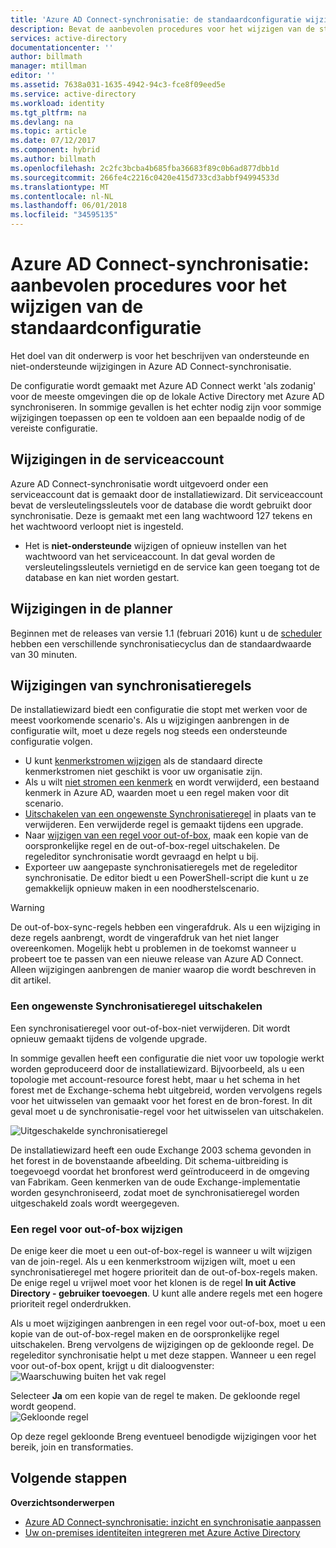 ```yaml
---
title: 'Azure AD Connect-synchronisatie: de standaardconfiguratie wijzigen | Microsoft Docs'
description: Bevat de aanbevolen procedures voor het wijzigen van de standaardconfiguratie van Azure AD Connect-synchronisatie.
services: active-directory
documentationcenter: ''
author: billmath
manager: mtillman
editor: ''
ms.assetid: 7638a031-1635-4942-94c3-fce8f09eed5e
ms.service: active-directory
ms.workload: identity
ms.tgt_pltfrm: na
ms.devlang: na
ms.topic: article
ms.date: 07/12/2017
ms.component: hybrid
ms.author: billmath
ms.openlocfilehash: 2c2fc3bcba4b685fba36683f89c0b6ad877dbb1d
ms.sourcegitcommit: 266fe4c2216c0420e415d733cd3abbf94994533d
ms.translationtype: MT
ms.contentlocale: nl-NL
ms.lasthandoff: 06/01/2018
ms.locfileid: "34595135"
---
```

# <a name="azure-ad-connect-sync-best-practices-for-changing-the-default-configuration"></a>Azure AD Connect-synchronisatie: aanbevolen procedures voor het wijzigen van de standaardconfiguratie
Het doel van dit onderwerp is voor het beschrijven van ondersteunde en niet-ondersteunde wijzigingen in Azure AD Connect-synchronisatie.

De configuratie wordt gemaakt met Azure AD Connect werkt 'als zodanig' voor de meeste omgevingen die op de lokale Active Directory met Azure AD synchroniseren. In sommige gevallen is het echter nodig zijn voor sommige wijzigingen toepassen op een te voldoen aan een bepaalde nodig of de vereiste configuratie.

## <a name="changes-to-the-service-account"></a>Wijzigingen in de serviceaccount
Azure AD Connect-synchronisatie wordt uitgevoerd onder een serviceaccount dat is gemaakt door de installatiewizard. Dit serviceaccount bevat de versleutelingssleutels voor de database die wordt gebruikt door synchronisatie. Deze is gemaakt met een lang wachtwoord 127 tekens en het wachtwoord verloopt niet is ingesteld.

* Het is **niet-ondersteunde** wijzigen of opnieuw instellen van het wachtwoord van het serviceaccount. In dat geval worden de versleutelingssleutels vernietigd en de service kan geen toegang tot de database en kan niet worden gestart.

## <a name="changes-to-the-scheduler"></a>Wijzigingen in de planner
Beginnen met de releases van versie 1.1 (februari 2016) kunt u de [scheduler](active-directory-aadconnectsync-feature-scheduler.md) hebben een verschillende synchronisatiecyclus dan de standaardwaarde van 30 minuten.

## <a name="changes-to-synchronization-rules"></a>Wijzigingen van synchronisatieregels
De installatiewizard biedt een configuratie die stopt met werken voor de meest voorkomende scenario's. Als u wijzigingen aanbrengen in de configuratie wilt, moet u deze regels nog steeds een ondersteunde configuratie volgen.

* U kunt [kenmerkstromen wijzigen](active-directory-aadconnectsync-change-the-configuration.md#other-common-attribute-flow-changes) als de standaard directe kenmerkstromen niet geschikt is voor uw organisatie zijn.
* Als u wilt [niet stromen een kenmerk](active-directory-aadconnectsync-change-the-configuration.md#do-not-flow-an-attribute) en wordt verwijderd, een bestaand kenmerk in Azure AD, waarden moet u een regel maken voor dit scenario.
* [Uitschakelen van een ongewenste Synchronisatieregel](#disable-an-unwanted-sync-rule) in plaats van te verwijderen. Een verwijderde regel is gemaakt tijdens een upgrade.
* Naar [wijzigen van een regel voor out-of-box](#change-an-out-of-box-rule), maak een kopie van de oorspronkelijke regel en de out-of-box-regel uitschakelen. De regeleditor synchronisatie wordt gevraagd en helpt u bij.
* Exporteer uw aangepaste synchronisatieregels met de regeleditor synchronisatie. De editor biedt u een PowerShell-script die kunt u ze gemakkelijk opnieuw maken in een noodherstelscenario.

> [!WARNING]
> De out-of-box-sync-regels hebben een vingerafdruk. Als u een wijziging in deze regels aanbrengt, wordt de vingerafdruk van het niet langer overeenkomen. Mogelijk hebt u problemen in de toekomst wanneer u probeert toe te passen van een nieuwe release van Azure AD Connect. Alleen wijzigingen aanbrengen de manier waarop die wordt beschreven in dit artikel.

### <a name="disable-an-unwanted-sync-rule"></a>Een ongewenste Synchronisatieregel uitschakelen
Een synchronisatieregel voor out-of-box-niet verwijderen. Dit wordt opnieuw gemaakt tijdens de volgende upgrade.

In sommige gevallen heeft een configuratie die niet voor uw topologie werkt worden geproduceerd door de installatiewizard. Bijvoorbeeld, als u een topologie met account-resource forest hebt, maar u het schema in het forest met de Exchange-schema hebt uitgebreid, worden vervolgens regels voor het uitwisselen van gemaakt voor het forest en de bron-forest. In dit geval moet u de synchronisatie-regel voor het uitwisselen van uitschakelen.

![Uitgeschakelde synchronisatieregel](./media/active-directory-aadconnectsync-best-practices-changing-default-configuration/exchangedisabledrule.png)

De installatiewizard heeft een oude Exchange 2003 schema gevonden in het forest in de bovenstaande afbeelding. Dit schema-uitbreiding is toegevoegd voordat het bronforest werd geïntroduceerd in de omgeving van Fabrikam. Geen kenmerken van de oude Exchange-implementatie worden gesynchroniseerd, zodat moet de synchronisatieregel worden uitgeschakeld zoals wordt weergegeven.

### <a name="change-an-out-of-box-rule"></a>Een regel voor out-of-box wijzigen
De enige keer die moet u een out-of-box-regel is wanneer u wilt wijzigen van de join-regel. Als u een kenmerkstroom wijzigen wilt, moet u een synchronisatieregel met hogere prioriteit dan de out-of-box-regels maken. De enige regel u vrijwel moet voor het klonen is de regel **In uit Active Directory - gebruiker toevoegen**. U kunt alle andere regels met een hogere prioriteit regel onderdrukken.

Als u moet wijzigingen aanbrengen in een regel voor out-of-box, moet u een kopie van de out-of-box-regel maken en de oorspronkelijke regel uitschakelen. Breng vervolgens de wijzigingen op de gekloonde regel. De regeleditor synchronisatie helpt u met deze stappen. Wanneer u een regel voor out-of-box opent, krijgt u dit dialoogvenster:  
![Waarschuwing buiten het vak regel](./media/active-directory-aadconnectsync-best-practices-changing-default-configuration/warningoutofboxrule.png)

Selecteer **Ja** om een kopie van de regel te maken. De gekloonde regel wordt geopend.  
![Gekloonde regel](./media/active-directory-aadconnectsync-best-practices-changing-default-configuration/clonedrule.png)

Op deze regel gekloonde Breng eventueel benodigde wijzigingen voor het bereik, join en transformaties.

## <a name="next-steps"></a>Volgende stappen
**Overzichtsonderwerpen**

* [Azure AD Connect-synchronisatie: inzicht en synchronisatie aanpassen](active-directory-aadconnectsync-whatis.md)
* [Uw on-premises identiteiten integreren met Azure Active Directory](active-directory-aadconnect.md)
